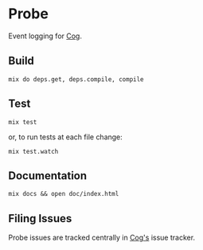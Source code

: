 # Probe

Event logging for [Cog](https://github.com/operable/cog).

## Build

    mix do deps.get, deps.compile, compile

## Test

    mix test

or, to run tests at each file change:

    mix test.watch

## Documentation

    mix docs && open doc/index.html

## Filing Issues

Probe issues are tracked centrally in [Cog's](https://github.com/operable/cog/issues) issue tracker.
